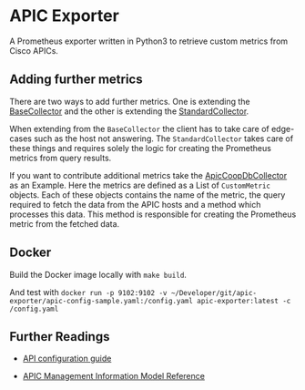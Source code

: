 # APIC Exporter

A Prometheus exporter written in Python3 to retrieve custom metrics from Cisco APICs.

## Adding further metrics

There are two ways to add further metrics. One is extending the [BaseCollector](BaseCollector.py) and the other is extending the [StandardCollector](StandardCollector.py).

When extending from the `BaseCollector` the client has to take care of edge-cases such as the host not answering. The `StandardCollector` takes care of these things and requires solely the logic for creating the Prometheus metrics from query results.

If you want to contribute additional metrics take the [ApicCoopDbCollector](collectors/apiccoobdb.py) as an Example.
Here the metrics are defined as a List of `CustomMetric` objects. Each of these objects contains the name of the metric, the query required to fetch the data from the APIC hosts and a method which processes this data. This method is responsible for creating the Prometheus metric from the fetched data.

## Docker

Build the Docker image locally with `make build`.

And test with `docker run -p 9102:9102 -v ~/Developer/git/apic-exporter/apic-config-sample.yaml:/config.yaml apic-exporter:latest -c /config.yaml`

## Further Readings

- [API configuration guide](https://www.cisco.com/c/en/us/td/docs/switches/datacenter/aci/apic/sw/2-x/rest_cfg/2_1_x/b_Cisco_APIC_REST_API_Configuration_Guide/b_Cisco_APIC_REST_API_Configuration_Guide_chapter_01.html)

- [APIC Management Information Model Reference](https://developer.cisco.com/site/apic-mim-ref-api/)
